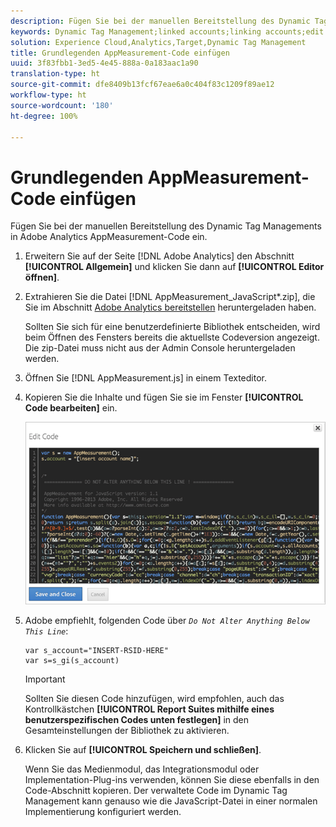 ```yaml
---
description: Fügen Sie bei der manuellen Bereitstellung des Dynamic Tag Managements in Adobe Analytics AppMeasurement-Code ein.
keywords: Dynamic Tag Management;linked accounts;linking accounts;edit code;appmeasurement;appmeasurement code
solution: Experience Cloud,Analytics,Target,Dynamic Tag Management
title: Grundlegenden AppMeasurement-Code einfügen
uuid: 3f83fbb1-3ed5-4e45-888a-0a183aac1a90
translation-type: ht
source-git-commit: dfe8409b13fcf67eae6a0c404f83c1209f89ae12
workflow-type: ht
source-wordcount: '180'
ht-degree: 100%

---
```



# Grundlegenden AppMeasurement-Code einfügen

Fügen Sie bei der manuellen Bereitstellung des Dynamic Tag Managements in Adobe Analytics AppMeasurement-Code ein.

1. Erweitern Sie auf der Seite [!DNL Adobe Analytics] den Abschnitt **[!UICONTROL Allgemein]** und klicken Sie dann auf **[!UICONTROL Editor öffnen]**.
1. Extrahieren Sie die Datei [!DNL AppMeasurement_JavaScript*.zip], die Sie im Abschnitt [Adobe Analytics bereitstellen](/help/implement/other/dtm/t-analytics-deploy.md) heruntergeladen haben.

   Sollten Sie sich für eine benutzerdefinierte Bibliothek entscheiden, wird beim Öffnen des Fensters bereits die aktuellste Codeversion angezeigt. Die zip-Datei muss nicht aus der Admin Console heruntergeladen werden.
1. Öffnen Sie [!DNL AppMeasurement.js] in einem Texteditor.
1. Kopieren Sie die Inhalte und fügen Sie sie im Fenster **[!UICONTROL Code bearbeiten]** ein.

   ![](assets/edit-code.png)

1. Adobe empfiehlt, folgenden Code über *`Do Not Alter Anything Below This Line`*:

   ```
   var s_account="INSERT-RSID-HERE"
   var s=s_gi(s_account)
   ```

   >[!IMPORTANT]
   >
   >Sollten Sie diesen Code hinzufügen, wird empfohlen, auch das Kontrollkästchen **[!UICONTROL Report Suites mithilfe eines benutzerspezifischen Codes unten festlegen]** in den Gesamteinstellungen der Bibliothek zu aktivieren.

1. Klicken Sie auf **[!UICONTROL Speichern und schließen]**.

   Wenn Sie das Medienmodul, das Integrationsmodul oder Implementation-Plug-ins verwenden, können Sie diese ebenfalls in den Code-Abschnitt kopieren. Der verwaltete Code im Dynamic Tag Management kann genauso wie die JavaScript-Datei in einer normalen Implementierung konfiguriert werden.

